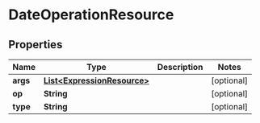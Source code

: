 
# DateOperationResource

## Properties
Name | Type | Description | Notes
------------ | ------------- | ------------- | -------------
**args** | [**List&lt;ExpressionResource&gt;**](ExpressionResource.md) |  |  [optional]
**op** | **String** |  |  [optional]
**type** | **String** |  |  [optional]



